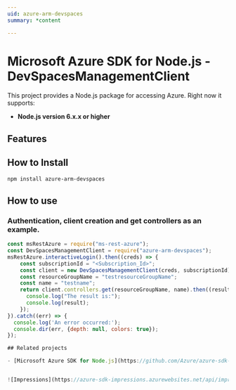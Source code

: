 ```yaml
---
uid: azure-arm-devspaces
summary: *content

---
```

# Microsoft Azure SDK for Node.js - DevSpacesManagementClient
This project provides a Node.js package for accessing Azure. Right now it supports:
- **Node.js version 6.x.x or higher**

## Features


## How to Install

```bash
npm install azure-arm-devspaces
```

## How to use

### Authentication, client creation and get controllers as an example.

```javascript
const msRestAzure = require("ms-rest-azure");
const DevSpacesManagementClient = require("azure-arm-devspaces");
msRestAzure.interactiveLogin().then((creds) => {
    const subscriptionId = "<Subscription_Id>";
    const client = new DevSpacesManagementClient(creds, subscriptionId);
    const resourceGroupName = "testresourceGroupName";
    const name = "testname";
    return client.controllers.get(resourceGroupName, name).then((result) => {
      console.log("The result is:");
      console.log(result);
    });
}).catch((err) => {
  console.log('An error occurred:');
  console.dir(err, {depth: null, colors: true});
});

## Related projects

- [Microsoft Azure SDK for Node.js](https://github.com/Azure/azure-sdk-for-node)


![Impressions](https://azure-sdk-impressions.azurewebsites.net/api/impressions/azure-sdk-for-node%2Flib%2Fservices%2FdevspacesManagement%2FREADME.png)
